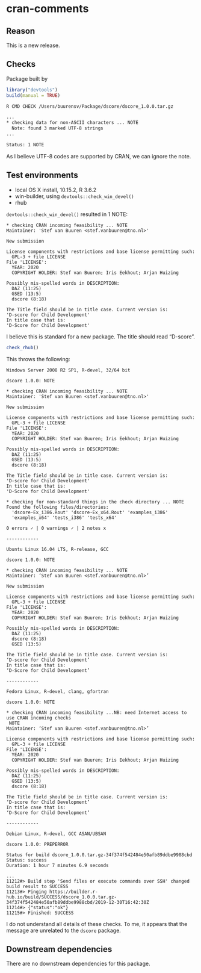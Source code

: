 cran-comments
================

## Reason

This is a new release.

## Checks

Package built by

``` r
library("devtools")
build(manual = TRUE)
```

``` bash
R CMD CHECK /Users/buurensv/Package/dscore/dscore_1.0.0.tar.gz

...
* checking data for non-ASCII characters ... NOTE
  Note: found 3 marked UTF-8 strings
...

Status: 1 NOTE
```

As I believe UTF-8 codes are supported by CRAN, we can ignore the note.

## Test environments

  - local OS X install, 10.15.2, R 3.6.2
  - win-builder, using `devtools::check_win_devel()`
  - rhub

`devtools::check_win_devel()` resulted in 1 NOTE:

    * checking CRAN incoming feasibility ... NOTE
    Maintainer: 'Stef van Buuren <stef.vanbuuren@tno.nl>'
    
    New submission
    
    License components with restrictions and base license permitting such:
      GPL-3 + file LICENSE
    File 'LICENSE':
      YEAR: 2020
      COPYRIGHT HOLDER: Stef van Buuren; Iris Eekhout; Arjan Huizing
    
    Possibly mis-spelled words in DESCRIPTION:
      DAZ (11:25)
      GSED (13:5)
      dscore (8:18)
    
    The Title field should be in title case. Current version is:
    'D-score for Child Development'
    In title case that is:
    'D-Score for Child Development'

I believe this is standard for a new package. The title should read
“D-score”.

``` r
check_rhub()
```

This throws the following:

    Windows Server 2008 R2 SP1, R-devel, 32/64 bit
    
    dscore 1.0.0: NOTE
    
    * checking CRAN incoming feasibility ... NOTE
    Maintainer: 'Stef van Buuren <stef.vanbuuren@tno.nl>'
    
    New submission
    
    License components with restrictions and base license permitting such:
      GPL-3 + file LICENSE
    File 'LICENSE':
      YEAR: 2020
      COPYRIGHT HOLDER: Stef van Buuren; Iris Eekhout; Arjan Huizing
    
    Possibly mis-spelled words in DESCRIPTION:
      DAZ (11:25)
      GSED (13:5)
      dscore (8:18)
    
    The Title field should be in title case. Current version is:
    'D-score for Child Development'
    In title case that is:
    'D-Score for Child Development'
    
    * checking for non-standard things in the check directory ... NOTE
    Found the following files/directories:
      'dscore-Ex_i386.Rout' 'dscore-Ex_x64.Rout' 'examples_i386'
      'examples_x64' 'tests_i386' 'tests_x64'
      
    0 errors ✓ | 0 warnings ✓ | 2 notes x
    
    ------------
    
    Ubuntu Linux 16.04 LTS, R-release, GCC
    
    dscore 1.0.0: NOTE
    
    * checking CRAN incoming feasibility ... NOTE
    Maintainer: ‘Stef van Buuren <stef.vanbuuren@tno.nl>’
    
    New submission
    
    License components with restrictions and base license permitting such:
      GPL-3 + file LICENSE
    File 'LICENSE':
      YEAR: 2020
      COPYRIGHT HOLDER: Stef van Buuren; Iris Eekhout; Arjan Huizing
    
    Possibly mis-spelled words in DESCRIPTION:
      DAZ (11:25)
      dscore (8:18)
      GSED (13:5)
    
    The Title field should be in title case. Current version is:
    ‘D-score for Child Development’
    In title case that is:
    ‘D-Score for Child Development’
    
    ------------
      
    Fedora Linux, R-devel, clang, gfortran
    
    dscore 1.0.0: NOTE
    
    * checking CRAN incoming feasibility ...NB: need Internet access to use CRAN incoming checks
     NOTE
    Maintainer: ‘Stef van Buuren <stef.vanbuuren@tno.nl>’
    
    License components with restrictions and base license permitting such:
      GPL-3 + file LICENSE
    File 'LICENSE':
      YEAR: 2020
      COPYRIGHT HOLDER: Stef van Buuren; Iris Eekhout; Arjan Huizing
    
    Possibly mis-spelled words in DESCRIPTION:
      DAZ (11:25)
      GSED (13:5)
      dscore (8:18)
    
    The Title field should be in title case. Current version is:
    ‘D-score for Child Development’
    In title case that is:
    ‘D-Score for Child Development’
    
    ------------
      
    Debian Linux, R-devel, GCC ASAN/UBSAN
    
    dscore 1.0.0: PREPERROR
    
    Status for build dscore_1.0.0.tar.gz-34f374f542484e50afb89ddbe9988cbd
    Status: success 
    Duration: 1 hour 7 minutes 6.9 seconds
    
    ...
    11212#> Build step 'Send files or execute commands over SSH' changed build result to SUCCESS
    11213#> Pinging https://builder.r-hub.io/build/SUCCESS/dscore_1.0.0.tar.gz-34f374f542484e50afb89ddbe9988cbd/2019-12-30T16:42:30Z
    11214#> {"status":"ok"}
    11215#> Finished: SUCCESS

I do not understand all details of these checks. To me, it appears that
the message are unrelated to the `dscore` package.

## Downstream dependencies

There are no downstream dependencies for this package.

